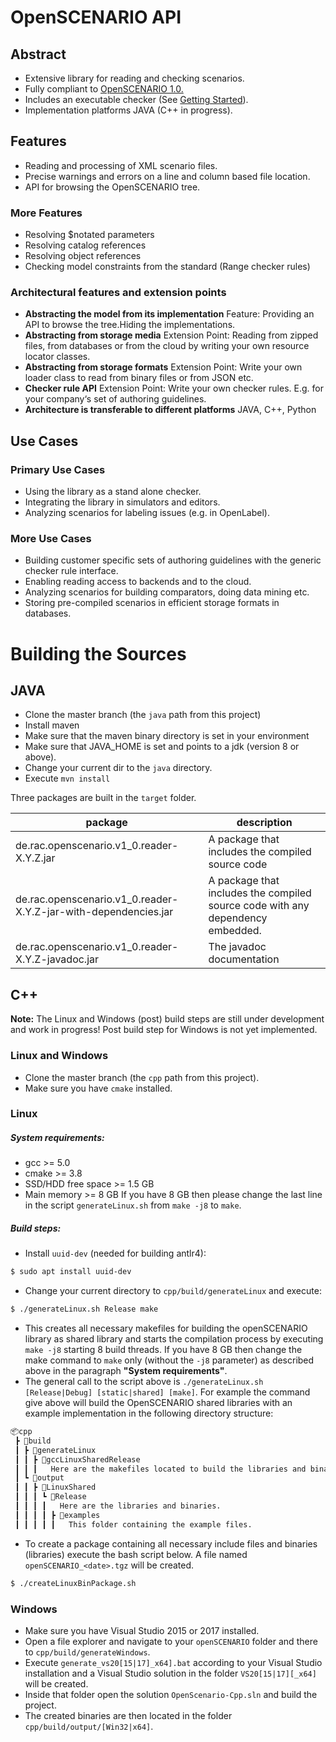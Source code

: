 # OpenSCENARIO API

## Abstract
* Extensive library for reading and checking scenarios.
* Fully compliant to [OpenSCENARIO 1.0.](https://www.asam.net/standards/detail/openscenario/)
* Includes an executable checker (See [Getting Started](https://github.com/ra-consulting-gmbh/openscenario.api.test/wiki/Getting-started)).
* Implementation platforms JAVA (C++ in progress).

## Features
* Reading and processing of XML scenario files.
* Precise warnings and errors on a line and column based file location.
* API for browsing the OpenSCENARIO tree.

### More Features
* Resolving $notated parameters
* Resolving catalog references
* Resolving object references
* Checking model constraints from the standard (Range checker rules)

### Architectural features and extension points

* **Abstracting the model from its implementation** Feature: Providing an API to browse the tree.Hiding the implementations.
* **Abstracting from storage media** Extension Point: Reading from zipped files, from databases or from the cloud by writing your own resource locator classes.
* **Abstracting from storage formats** Extension Point: Write your own loader class to read from binary files or from JSON etc.
* **Checker rule API** Extension Point: Write your own checker rules. E.g. for your company‘s set of authoring guidelines.
* **Architecture is transferable to different platforms** JAVA, C++, Python

## Use Cases
### Primary Use Cases
* Using the library as a stand alone checker.
* Integrating the library in simulators and editors.
* Analyzing scenarios for labeling issues (e.g. in OpenLabel).

### More Use Cases
* Building customer specific sets of authoring guidelines with the generic checker rule interface.
* Enabling reading access to backends and to the cloud.
* Analyzing scenarios for building comparators, doing data mining etc.
* Storing pre-compiled scenarios in efficient storage formats in databases.

# Building the Sources
## JAVA
* Clone the master branch (the `java` path from this project)
* Install maven
* Make sure that the maven binary directory is set in your environment
* Make sure that JAVA_HOME is set and points to a jdk (version 8 or above).
* Change your current dir to the `java` directory.
* Execute `mvn install`

Three packages are built in the `target` folder.

| package | description |
|-|-|
| de.rac.openscenario.v1_0.reader-X.Y.Z.jar | A package that includes the compiled source code |
| de.rac.openscenario.v1_0.reader-X.Y.Z-jar-with-dependencies.jar | A package that includes the compiled source code with any dependency embedded. |
| de.rac.openscenario.v1_0.reader-X.Y.Z-javadoc.jar | The javadoc documentation|


## C++
**Note:**
The Linux and Windows (post) build steps are still under development and work in progress!  Post build step for Windows is not yet implemented.

### Linux and Windows
* Clone the master branch (the `cpp` path from this project).
* Make sure you have `cmake` installed.

### Linux
##### System requirements:
- gcc >= 5.0
- cmake >= 3.8
- SSD/HDD free space >= 1.5 GB
- Main memory >= 8 GB
If you have 8 GB then please change the last line in the script `generateLinux.sh` from `make -j8` to `make`. 

##### Build steps:
* Install `uuid-dev` (needed for building antlr4):
```bash
$ sudo apt install uuid-dev
```
* Change your current directory to `cpp/build/generateLinux` and execute:
```bash
$ ./generateLinux.sh Release make
```
* This creates all necessary makefiles for building the openSCENARIO library as shared library and starts the compilation process by executing `make -j8` starting 8 build threads. If you have 8 GB then change the make command to `make` only (without the `-j8` parameter) as described above in the paragraph **"System requirements"**.
* The general call to the script above is `./generateLinux.sh [Release|Debug] [static|shared] [make]`. For example the command give above will build the OpenSCENARIO shared libraries with an example implementation in the following directory structure:
```bash
📦cpp
 ┣ 📂build
 ┃ ┣ 📂generateLinux
 ┃ ┃ ┣ 📂gccLinuxSharedRelease
 ┃ ┃ ┃   Here are the makefiles located to build the libraries and binaries.
 ┃ ┗ 📂output
 ┃ ┃ ┣ 📂LinuxShared
 ┃ ┃ ┃ ┗ 📂Release
 ┃ ┃ ┃ ┃   Here are the libraries and binaries.
 ┃ ┃ ┃ ┃ ┣ 📂examples
 ┃ ┃ ┃ ┃ ┃   This folder containing the example files.
```
 * To create a package containing all necessary include files and binaries (libraries) execute the bash script below. A file named `openSCENARIO_<date>.tgz` will be created.
```bash
$ ./createLinuxBinPackage.sh
```

### Windows
* Make sure you have Visual Studio 2015 or 2017 installed.
* Open a file explorer and navigate to your `openSCENARIO` folder and there to `cpp/build/generateWindows`.
* Execute `generate_vs20[15|17]_x64].bat` according to your Visual Studio installation and a Visual Studio solution in the folder `VS20[15|17][_x64]` will be created.
* Inside that folder open the solution `OpenScenario-Cpp.sln` and build the project.
* The created binaries are then located in the folder `cpp/build/output/[Win32|x64]`.
